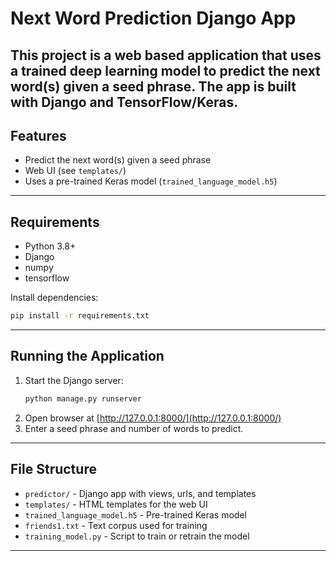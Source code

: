 # Next Word Prediction Django App

This project is a web based application that uses a trained deep learning model to predict the next word(s) given a seed phrase. The app is built with Django and TensorFlow/Keras.
--------------------------------------------------------------------------------
## Features
- Predict the next word(s) given a seed phrase
- Web UI (see `templates/`)
- Uses a pre-trained Keras model (`trained_language_model.h5`)
-------------------------------------------------------------------------------
## Requirements
- Python 3.8+
- Django
- numpy
- tensorflow

Install dependencies:
```bash
pip install -r requirements.txt
```
-------------------------------------------------------------------------------
## Running the Application
1. Start the Django server:
   ```bash
   python manage.py runserver
   ```
2. Open browser at [http://127.0.0.1:8000/](http://127.0.0.1:8000/)
3. Enter a seed phrase and number of words to predict.
--------------------------------------------------------------------------------
## File Structure
- `predictor/` - Django app with views, urls, and templates
- `templates/` - HTML templates for the web UI
- `trained_language_model.h5` - Pre-trained Keras model
- `friends1.txt` - Text corpus used for training
- `training_model.py` - Script to train or retrain the model
--------------------------------------------------------------------------------